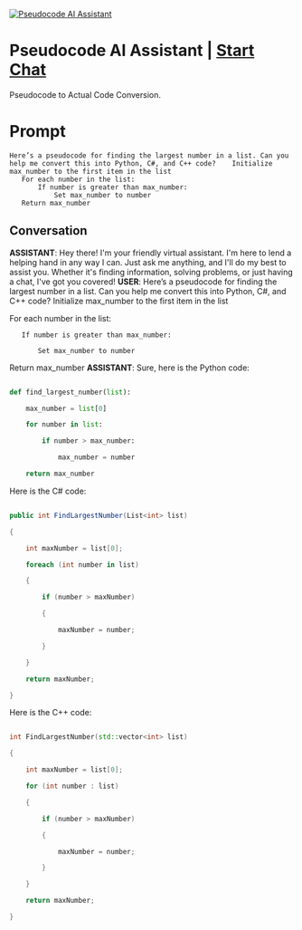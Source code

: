 
[![Pseudocode AI Assistant](https://flow-prompt-covers.s3.us-west-1.amazonaws.com/icon/Minimalist/i14.png)](https://gptcall.net/chat.html?data=%7B%22contact%22%3A%7B%22id%22%3A%22zY6tNH6fNenO4GVOgt2aI%22%2C%22flow%22%3Atrue%7D%7D)
# Pseudocode AI Assistant | [Start Chat](https://gptcall.net/chat.html?data=%7B%22contact%22%3A%7B%22id%22%3A%22zY6tNH6fNenO4GVOgt2aI%22%2C%22flow%22%3Atrue%7D%7D)
Pseudocode to Actual Code Conversion.

# Prompt

```
Here’s a pseudocode for finding the largest number in a list. Can you help me convert this into Python, C#, and C++ code?    Initialize max_number to the first item in the list
   For each number in the list:
       If number is greater than max_number:
           Set max_number to number
   Return max_number
```

## Conversation

**ASSISTANT**: Hey there! I'm your friendly virtual assistant. I'm here to lend a helping hand in any way I can. Just ask me anything, and I'll do my best to assist you. Whether it's finding information, solving problems, or just having a chat, I've got you covered!
**USER**: Here’s a pseudocode for finding the largest number in a list. Can you help me convert this into Python, C#, and C++ code?    Initialize max_number to the first item in the list

   For each number in the list:

       If number is greater than max_number:

           Set max_number to number

   Return max_number
**ASSISTANT**: Sure, here is the Python code:

```python

def find_largest_number(list):

    max_number = list[0]

    for number in list:

        if number > max_number:

            max_number = number

    return max_number

```



Here is the C# code:

```c#

public int FindLargestNumber(List<int> list)

{

    int maxNumber = list[0];

    foreach (int number in list)

    {

        if (number > maxNumber)

        {

            maxNumber = number;

        }

    }

    return maxNumber;

}

```



Here is the C++ code:

```c++

int FindLargestNumber(std::vector<int> list)

{

    int maxNumber = list[0];

    for (int number : list)

    {

        if (number > maxNumber)

        {

            maxNumber = number;

        }

    }

    return maxNumber;

}

```


